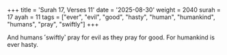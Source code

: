 +++
title = 'Surah 17, Verses 11'
date = '2025-08-30'
weight = 2040
surah = 17
ayah = 11
tags = ["ever", "evil", "good", "hasty", "human", "humankind", "humans", "pray", "swiftly"]
+++

And humans ˹swiftly˺ pray for evil as they pray for good. For humankind is ever hasty.